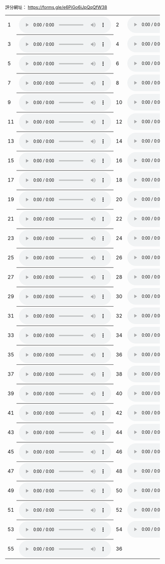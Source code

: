 評分網址：
<a href="https://forms.gle/e6PiGo6iJpQqQfW38" target="_blank">https://forms.gle/e6PiGo6iJpQqQfW38</a>


<!-- "https://raw.githubusercontent.com/EpochKC/Music-Demo-3/main/D5N/d5n_get_5.mp3" -->
<!-- "https://raw.githubusercontent.com/EpochKC/Music-Demo-3/main/D5N/d5n_get_124.mp3" -->
<!-- "https://raw.githubusercontent.com/EpochKC/Music-Demo-3/main/D5N/d5n_get_182.mp3" -->
<!-- "https://raw.githubusercontent.com/EpochKC/Music-Demo-3/main/D5N/d5n_get_195.mp3" -->
<!-- "https://raw.githubusercontent.com/EpochKC/Music-Demo-3/main/D5N/d5n_get_199.mp3" -->

<!-- "https://raw.githubusercontent.com/EpochKC/Music-Demo-3/main/D5O/d5o_get_14.mp3" -->
<!-- "https://raw.githubusercontent.com/EpochKC/Music-Demo-3/main/D5O/d5o_get_38.mp3" -->
<!-- "https://raw.githubusercontent.com/EpochKC/Music-Demo-3/main/D5O/d5o_get_77.mp3" -->
<!-- "https://raw.githubusercontent.com/EpochKC/Music-Demo-3/main/D5O/d5o_get_94.mp3" -->
<!-- "https://raw.githubusercontent.com/EpochKC/Music-Demo-3/main/D5O/d5o_get_145.mp3" -->

<!-- "https://raw.githubusercontent.com/EpochKC/Music-Demo-3/main/D3N/D3N_get_8.mp3" -->
<!-- "https://raw.githubusercontent.com/EpochKC/Music-Demo-3/main/D3N/D3N_get_9.mp3" -->
<!-- "https://raw.githubusercontent.com/EpochKC/Music-Demo-3/main/D3N/D3N_get_22.mp3" -->
<!-- "https://raw.githubusercontent.com/EpochKC/Music-Demo-3/main/D3N/D3N_get_42.mp3" -->
<!-- "https://raw.githubusercontent.com/EpochKC/Music-Demo-3/main/D3N/D3N_get_178.mp3" -->

<!-- "https://raw.githubusercontent.com/EpochKC/Music-Demo-3/main/D3O/D3O_get_11.mp3" -->
<!-- "https://raw.githubusercontent.com/EpochKC/Music-Demo-3/main/D3O/D3O_get_102.mp3" -->
<!-- "https://raw.githubusercontent.com/EpochKC/Music-Demo-3/main/D3O/D3O_get_115.mp3" -->
<!-- "https://raw.githubusercontent.com/EpochKC/Music-Demo-3/main/D3O/D3O_get_119.mp3" -->
<!-- "https://raw.githubusercontent.com/EpochKC/Music-Demo-3/main/D3O/D3O_get_126.mp3" -->

<!-- "https://raw.githubusercontent.com/EpochKC/Music-Demo-3/main/DN/get_3.mp3" -->
<!-- "https://raw.githubusercontent.com/EpochKC/Music-Demo-3/main/DN/get_18.mp3" -->
<!-- "https://raw.githubusercontent.com/EpochKC/Music-Demo-3/main/DN/get_127.mp3" -->
<!-- "https://raw.githubusercontent.com/EpochKC/Music-Demo-3/main/DN/get_141.mp3" -->
<!-- "https://raw.githubusercontent.com/EpochKC/Music-Demo-3/main/DN/get_171.mp3" -->

<!-- "https://raw.githubusercontent.com/EpochKC/Music-Demo-3/main/DO/DO_get_0.mp3" -->
<!-- "https://raw.githubusercontent.com/EpochKC/Music-Demo-3/main/DO/DO_get_3.mp3" -->
<!-- "https://raw.githubusercontent.com/EpochKC/Music-Demo-3/main/DO/DO_get_16.mp3" -->
<!-- "https://raw.githubusercontent.com/EpochKC/Music-Demo-3/main/DO/DO_get_18.mp3" -->
<!-- "https://raw.githubusercontent.com/EpochKC/Music-Demo-3/main/DO/DO_get_22.mp3" -->

<!-- "https://raw.githubusercontent.com/EpochKC/Music-Demo-3/main/original/get_33.mp3" -->
<!-- "https://raw.githubusercontent.com/EpochKC/Music-Demo-3/main/original/get_45.mp3" -->
<!-- "https://raw.githubusercontent.com/EpochKC/Music-Demo-3/main/original/get_52.mp3" -->
<!-- "https://raw.githubusercontent.com/EpochKC/Music-Demo-3/main/original/get_60.mp3" -->
<!-- "https://raw.githubusercontent.com/EpochKC/Music-Demo-3/main/original/get_77.mp3" -->

<!-- "https://raw.githubusercontent.com/EpochKC/Music-Demo-3/main/D2N/get_0.mp3" -->
<!-- "https://raw.githubusercontent.com/EpochKC/Music-Demo-3/main/D2N/get_1.mp3" -->
<!-- "https://raw.githubusercontent.com/EpochKC/Music-Demo-3/main/D2N/get_10.mp3" -->
<!-- "https://raw.githubusercontent.com/EpochKC/Music-Demo-3/main/D2N/get_199.mp3" -->
<!-- "https://raw.githubusercontent.com/EpochKC/Music-Demo-3/main/D2N/get_64.mp3" -->

<!-- "https://raw.githubusercontent.com/EpochKC/Music-Demo-3/main/D2O/get_127.mp3" -->
<!-- "https://raw.githubusercontent.com/EpochKC/Music-Demo-3/main/D2O/get_155.mp3" -->
<!-- "https://raw.githubusercontent.com/EpochKC/Music-Demo-3/main/D2O/get_168.mp3" -->
<!-- "https://raw.githubusercontent.com/EpochKC/Music-Demo-3/main/D2O/get_34.mp3" -->
<!-- "https://raw.githubusercontent.com/EpochKC/Music-Demo-3/main/D2O/get_8.mp3" -->

<!-- "https://raw.githubusercontent.com/EpochKC/Music-Demo-3/main/D4N/get_104.mp3" -->
<!-- "https://raw.githubusercontent.com/EpochKC/Music-Demo-3/main/D4N/get_164.mp3" -->
<!-- "https://raw.githubusercontent.com/EpochKC/Music-Demo-3/main/D4N/get_177.mp3" -->
<!-- "https://raw.githubusercontent.com/EpochKC/Music-Demo-3/main/D4N/get_178.mp3" -->
<!-- "https://raw.githubusercontent.com/EpochKC/Music-Demo-3/main/D4N/get_6.mp3" -->

<!-- "https://raw.githubusercontent.com/EpochKC/Music-Demo-3/main/D4O/get_101.mp3" -->
<!-- "https://raw.githubusercontent.com/EpochKC/Music-Demo-3/main/D4O/get_3.mp3" -->
<!-- "https://raw.githubusercontent.com/EpochKC/Music-Demo-3/main/D4O/get_67.mp3" -->
<!-- "https://raw.githubusercontent.com/EpochKC/Music-Demo-3/main/D4O/get_72.mp3" -->
<!-- "https://raw.githubusercontent.com/EpochKC/Music-Demo-3/main/D4O/get_79.mp3" -->
<!-- "https://github.com/alan3118tw/try_push_something/main/D3N_get_42-48.mp3" -->


<table>
    <tr>
      <td>1</td>
      <th><audio controls autoplay>
        <source src="https://github.com/alan3118tw/try_push_something/main/D3N_get_42-48.mp3"
        type="audio/mpeg">
        <!-- ori -->
       </audio></th>
      <td>2</td>
      <td><audio controls autoplay>
        <source src="https://raw.githubusercontent.com/alan3118tw/try_push_something/blob/main/D3N_get_42-48.mp3"
        type="audio/mpeg">
        <!-- d5n -->
       </audio></td>
    </tr>
    <tr>
      <td>3</td>
      <th><audio controls autoplay>
        <source src="https://raw.githubusercontent.com/EpochKC/Music-Demo-3/main/D3N/D3N_get_8.mp3"
        type="audio/mpeg">
        <!-- d3n -->
       </audio></th>
      <td>4</td>
      <td><audio controls autoplay>
        <source src="https://raw.githubusercontent.com/EpochKC/Music-Demo-3/main/DO/DO_get_0.mp3"
        type="audio/mpeg">
        <!-- do -->
       </audio></td>
    </tr>
    <tr>
      <td>5</td>
      <th><audio controls autoplay>
        <source src="https://raw.githubusercontent.com/EpochKC/Music-Demo-3/main/D5O/d5o_get_14.mp3"
        type="audio/mpeg">
        <!-- d5o -->
       </audio></th>
      <td>6</td>
      <td><audio controls autoplay>
        <source src="https://raw.githubusercontent.com/EpochKC/Music-Demo-3/main/D3O/D3O_get_11.mp3"
        type="audio/mpeg">
        <!-- d3o -->
       </audio></td>
    </tr>
    <tr>
      <td>7</td>
      <th><audio controls autoplay>
        <source src="https://raw.githubusercontent.com/EpochKC/Music-Demo-3/main/DN/get_3.mp3"
        type="audio/mpeg">
        <!-- dn -->
       </audio></th>
      <td>8</td>
      <td><audio controls autoplay>
        <source src="https://raw.githubusercontent.com/EpochKC/Music-Demo-3/main/D5N/d5n_get_124.mp3"
        type="audio/mpeg">
        <!-- d5n -->
       </audio></td>
    </tr>
    <tr>
      <td>9</td>
      <th><audio controls autoplay>
        <source src="https://raw.githubusercontent.com/EpochKC/Music-Demo-3/main/D3O/D3O_get_102.mp3"
        type="audio/mpeg">
        <!-- d3o -->
       </audio></th>
      <td>10</td>
      <td><audio controls autoplay>
        <source src="https://raw.githubusercontent.com/EpochKC/Music-Demo-3/main/original/get_33.mp3"
        type="audio/mpeg">
        <!-- ori -->
       </audio></td>
    </tr>
    <tr>
      <td>11</td>
      <th><audio controls autoplay>
        <source src="https://raw.githubusercontent.com/EpochKC/Music-Demo-3/main/D2O/get_155.mp3"
        type="audio/mpeg">
        <!-- d2o -->
       </audio></th>
      <td>12</td>
      <td><audio controls autoplay>
        <source src="https://raw.githubusercontent.com/EpochKC/Music-Demo-3/main/D4O/get_72.mp3"
        type="audio/mpeg">
        <!-- d4o -->
       </audio></td>
    </tr>
    <tr>
      <td>13</td>
      <th><audio controls autoplay>
        <source src="https://raw.githubusercontent.com/EpochKC/Music-Demo-3/main/D3N/D3N_get_9.mp3"
        type="audio/mpeg">
        <!-- d3n -->
       </audio></th>
      <td>14</td>
      <td><audio controls autoplay>
        <source src="https://raw.githubusercontent.com/EpochKC/Music-Demo-3/main/DN/get_18.mp3"
        type="audio/mpeg">
        <!-- dn -->
       </audio></td>
    </tr>
    <tr>
      <td>15</td>
      <th><audio controls autoplay>
        <source src="https://raw.githubusercontent.com/EpochKC/Music-Demo-3/main/original/get_52.mp3"
        type="audio/mpeg">
        <!-- ori -->
       </audio></th>
      <td>16</td>
      <td><audio controls autoplay>
        <source src="https://raw.githubusercontent.com/EpochKC/Music-Demo-3/main/D5N/d5n_get_182.mp3"
        type="audio/mpeg">
        <!-- d5n -->
       </audio></td>
    </tr>
    <tr>
      <td>17</td>
      <th><audio controls autoplay>
        <source src="https://raw.githubusercontent.com/EpochKC/Music-Demo-3/main/D2N/get_0.mp3"
        type="audio/mpeg">
        <!-- d2n -->
       </audio></th>
      <td>18</td>
      <td><audio controls autoplay>
        <source src="https://raw.githubusercontent.com/EpochKC/Music-Demo-3/main/D2O/get_8.mp3"
        type="audio/mpeg">
        <!-- d2o -->
       </audio></td>
    </tr>
    <tr>
      <td>19</td>
      <th><audio controls autoplay>
        <source src="https://raw.githubusercontent.com/EpochKC/Music-Demo-3/main/DO/DO_get_16.mp3"
        type="audio/mpeg">
        <!-- do -->
       </audio></th>
      <td>20</td>
      <td><audio controls autoplay>
        <source src="https://raw.githubusercontent.com/EpochKC/Music-Demo-3/main/D5O/d5o_get_77.mp3"
        type="audio/mpeg">
        <!-- d5o -->
       </audio></td>
    </tr>
    <tr>
      <td>21</td>
      <th><audio controls autoplay>
        <source src="https://raw.githubusercontent.com/EpochKC/Music-Demo-3/main/D4O/get_3.mp3"
        type="audio/mpeg">
        <!-- d4o -->
       </audio></th>
      <td>22</td>
      <td><audio controls autoplay>
        <source src="https://raw.githubusercontent.com/EpochKC/Music-Demo-3/main/D2O/get_168.mp3"
        type="audio/mpeg">
        <!-- d2o -->
       </audio></td>
    </tr>
    <tr>
      <td>23</td>
      <th><audio controls autoplay>
        <source src="https://raw.githubusercontent.com/EpochKC/Music-Demo-3/main/original/get_60.mp3"
        type="audio/mpeg">
        <!-- ori -->
       </audio></th>
      <td>24</td>
      <td><audio controls autoplay>
        <source src="https://raw.githubusercontent.com/EpochKC/Music-Demo-3/main/D5N/d5n_get_195.mp3"
        type="audio/mpeg">
        <!-- d5n -->
       </audio></td>
    </tr>
    <tr>
      <td>25</td>
      <th><audio controls autoplay>
        <source src="https://raw.githubusercontent.com/EpochKC/Music-Demo-3/main/DO/DO_get_18.mp3"
        type="audio/mpeg">
        <!-- do -->
       </audio></th>
      <td>26</td>
      <td><audio controls autoplay>
        <source src="https://raw.githubusercontent.com/EpochKC/Music-Demo-3/main/D5O/d5o_get_94.mp3"
        type="audio/mpeg">
        <!-- d5o -->
       </audio></td>
    </tr>
    <tr>
      <td>27</td>
      <th><audio controls autoplay>
        <source src="https://raw.githubusercontent.com/EpochKC/Music-Demo-3/main/D4O/get_101.mp3"
        type="audio/mpeg">
        <!-- d4o -->
       </audio></th>
      <td>28</td>
      <td><audio controls autoplay>
        <source src="https://raw.githubusercontent.com/EpochKC/Music-Demo-3/main/D4N/get_177.mp3"
        type="audio/mpeg">
        <!-- d4n -->
       </audio></td>
    </tr>
    <tr>
      <td>29</td>
      <th><audio controls autoplay>
        <source src="https://raw.githubusercontent.com/EpochKC/Music-Demo-3/main/DN/get_141.mp3"
        type="audio/mpeg">
        <!-- dn -->
       </audio></th>
      <td>30</td>
      <td><audio controls autoplay>
        <source src="https://raw.githubusercontent.com/EpochKC/Music-Demo-3/main/D5N/d5n_get_199.mp3"
        type="audio/mpeg">
        <!-- d5n -->
       </audio></td>
    </tr>
    <tr>
      <td>31</td>
      <th><audio controls autoplay>
        <source src="https://raw.githubusercontent.com/EpochKC/Music-Demo-3/main/D3O/D3O_get_126.mp3"
        type="audio/mpeg">
        <!-- d3o -->
       </audio></th>
      <td>32</td>
      <td><audio controls autoplay>
        <source src="https://raw.githubusercontent.com/EpochKC/Music-Demo-3/main/D5O/d5o_get_145.mp3"
        type="audio/mpeg">
        <!-- d5o -->
       </audio></td>
    </tr>
    <tr>
      <td>33</td>
      <th><audio controls autoplay>
        <source src="https://raw.githubusercontent.com/EpochKC/Music-Demo-3/main/DO/DO_get_22.mp3"
        type="audio/mpeg">
        <!-- do -->
       </audio></th>
      <td>34</td>
      <td><audio controls autoplay>
        <source src="https://raw.githubusercontent.com/EpochKC/Music-Demo-3/main/DN/get_171.mp3"
        type="audio/mpeg">
        <!-- dn -->
       </audio></td>
    </tr>
    <tr>
      <td>35</td>
      <th><audio controls autoplay>
        <source src="https://raw.githubusercontent.com/EpochKC/Music-Demo-3/main/D3N/D3N_get_178.mp3"
        type="audio/mpeg">
        <!-- d3n -->
       </audio></th>
      <td>36</td>
      <td><audio controls autoplay>
        <source src="https://raw.githubusercontent.com/EpochKC/Music-Demo-3/main/D4N/get_104.mp3"
        type="audio/mpeg">
        <!-- d4n -->
       </audio></td>
    </tr>
    <tr>
      <td>37</td>
      <th><audio controls autoplay>
        <source src="https://raw.githubusercontent.com/EpochKC/Music-Demo-3/main/D3O/D3O_get_115.mp3"
        type="audio/mpeg">
        <!-- d3o -->
       </audio></th>
      <td>38</td>
      <td><audio controls autoplay>
        <source src="https://raw.githubusercontent.com/EpochKC/Music-Demo-3/main/original/get_77.mp3"
        type="audio/mpeg">
        <!-- ori -->
       </audio></td>
    </tr>
    <tr>
      <td>39</td>
      <th><audio controls autoplay>
        <source src="https://raw.githubusercontent.com/EpochKC/Music-Demo-3/main/D2N/get_10.mp3"
        type="audio/mpeg">
        <!-- d2n -->
       </audio></th>
      <td>40</td>
      <td><audio controls autoplay>
        <source src="https://raw.githubusercontent.com/EpochKC/Music-Demo-3/main/D4N/get_164.mp3"
        type="audio/mpeg">
        <!-- d4n -->
       </audio></td>
    </tr>
    <tr>
      <td>41</td>
      <th><audio controls autoplay>
        <source src="https://raw.githubusercontent.com/EpochKC/Music-Demo-3/main/DO/DO_get_3.mp3"
        type="audio/mpeg">
        <!-- do -->
       </audio></th>
      <td>42</td>
      <td><audio controls autoplay>
        <source src="https://raw.githubusercontent.com/EpochKC/Music-Demo-3/main/D5O/d5o_get_38.mp3"
        type="audio/mpeg">
        <!-- d5o -->
       </audio></td>
    </tr>
    <tr>
      <td>43</td>
      <th><audio controls autoplay>
        <source src="https://raw.githubusercontent.com/EpochKC/Music-Demo-3/main/D2N/get_1.mp3"
        type="audio/mpeg">
        <!-- d2n -->
       </audio></th>
      <td>44</td>
      <td><audio controls autoplay>
        <source src="https://raw.githubusercontent.com/EpochKC/Music-Demo-3/main/D4O/get_79.mp3"
        type="audio/mpeg">
        <!-- d4o -->
       </audio></td>
    </tr>
    <tr>
      <td>45</td>
      <th><audio controls autoplay>
        <source src="https://raw.githubusercontent.com/EpochKC/Music-Demo-3/main/D4N/get_178.mp3"
        type="audio/mpeg">
        <!-- d4n -->
       </audio></th>
      <td>46</td>
      <td><audio controls autoplay>
        <source src="https://raw.githubusercontent.com/EpochKC/Music-Demo-3/main/D2O/get_34.mp3"
        type="audio/mpeg">
        <!-- d2o -->
       </audio></td>
    </tr>
    <tr>
      <td>47</td>
      <th><audio controls autoplay>
        <source src="https://raw.githubusercontent.com/EpochKC/Music-Demo-3/main/D3O/D3O_get_119.mp3"
        type="audio/mpeg">
        <!-- d3o -->
       </audio></th>
      <td>48</td>
      <td><audio controls autoplay>
        <source src="https://raw.githubusercontent.com/EpochKC/Music-Demo-3/main/D3N/D3N_get_42.mp3"
        type="audio/mpeg">
        <!-- d3n -->
       </audio></td>
    </tr>
    <tr>
      <td>49</td>
      <th><audio controls autoplay>
        <source src="https://raw.githubusercontent.com/EpochKC/Music-Demo-3/main/D2N/get_199.mp3"
        type="audio/mpeg">
        <!-- d2n -->
       </audio></th>
      <td>50</td>
      <td><audio controls autoplay>
        <source src="https://raw.githubusercontent.com/EpochKC/Music-Demo-3/main/D4N/get_6.mp3"
        type="audio/mpeg">
        <!-- d4n -->
       </audio></td>
    </tr>
    <tr>
      <td>51</td>
      <th><audio controls autoplay>
        <source src="https://raw.githubusercontent.com/EpochKC/Music-Demo-3/main/DN/get_127.mp3"
        type="audio/mpeg">
        <!-- dn -->
       </audio></th>
      <td>52</td>
      <td><audio controls autoplay>
        <source src="https://raw.githubusercontent.com/EpochKC/Music-Demo-3/main/D3N/D3N_get_22.mp3"
        type="audio/mpeg">
        <!-- d3n -->
       </audio></td>
    </tr>
    <tr>
      <td>53</td>
      <th><audio controls autoplay>
        <source src="https://raw.githubusercontent.com/EpochKC/Music-Demo-3/main/D2N/get_64.mp3"
        type="audio/mpeg">
        <!-- d2n -->
       </audio></th>
      <td>54</td>
      <td><audio controls autoplay>
        <source src="https://raw.githubusercontent.com/EpochKC/Music-Demo-3/main/D4O/get_67.mp3"
        type="audio/mpeg">
        <!-- d4o -->
       </audio></td>
    </tr>
    <tr>
      <td>55</td>
      <th><audio controls autoplay>
        <source src="https://raw.githubusercontent.com/EpochKC/Music-Demo-3/main/D2O/get_127.mp3"
        type="audio/mpeg">
        <!-- d2o -->
       </audio></th>
      <td>36</td>
      <!-- <td><audio controls autoplay>
        <source src="https://raw.githubusercontent.com/EpochKC/Music-Demo-3/main/d5o/E28_get_193.mp3"
        type="audio/mpeg">
       </audio></td> -->
    </tr>
</table>
